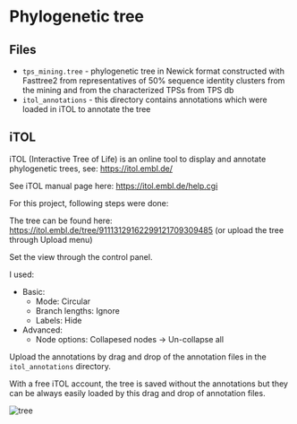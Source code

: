 # Phylogenetic tree

## Files
- `tps_mining.tree` - phylogenetic tree in Newick format constructed with Fasttree2 from representatives of 50% sequence identity clusters from the mining and from the characterized TPSs from TPS db
- `itol_annotations` - this directory contains annotations which were loaded in iTOL to annotate the tree

## iTOL
iTOL (Interactive Tree of Life) is an online tool to display and annotate phylogenetic trees, see: https://itol.embl.de/

See iTOL manual page here: https://itol.embl.de/help.cgi

For this project, following steps were done:

The tree can be found here: https://itol.embl.de/tree/91113129162299121709309485 (or upload the tree through Upload menu)


Set the view through the control panel. 

I used:
- Basic:
    - Mode: Circular
    - Branch lengths: Ignore
    - Labels: Hide
- Advanced:
    - Node options: Collapesed nodes -> Un-collapse all

Upload the annotations by drag and drop of the annotation files in the `itol_annotations` directory.

With a free iTOL account, the tree is saved without the annotations but they can be always easily loaded by this drag and drop of annotation files. 

![tree](https://github.com/CalounovaT/TPS_mining/blob/main/03_mining_analysis/plots/annotated_tree.png?raw=true)
